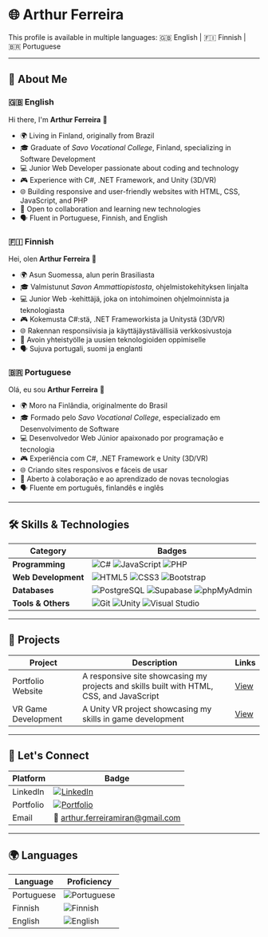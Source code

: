 # 🌐 **Arthur Ferreira**

This profile is available in multiple languages: 🇬🇧 English | 🇫🇮 Finnish | 🇧🇷 Portuguese

---

## 💫 **About Me**

### 🇬🇧 **English**
Hi there, I'm **Arthur Ferreira** 👋  
- 🌍 Living in Finland, originally from Brazil  
- 🎓 Graduate of *Savo Vocational College*, Finland, specializing in Software Development  
- 💻 Junior Web Developer passionate about coding and technology  
- 🎮 Experience with C#, .NET Framework, and Unity (3D/VR)  
- 🌐 Building responsive and user-friendly websites with HTML, CSS, JavaScript, and PHP  
- 🚀 Open to collaboration and learning new technologies  
- 🗣️ Fluent in Portuguese, Finnish, and English  

### 🇫🇮 **Finnish**
Hei, olen **Arthur Ferreira** 👋  
- 🌍 Asun Suomessa, alun perin Brasiliasta  
- 🎓 Valmistunut *Savon Ammattiopistosta*, ohjelmistokehityksen linjalta  
- 💻 Junior Web -kehittäjä, joka on intohimoinen ohjelmoinnista ja teknologiasta  
- 🎮 Kokemusta C#:stä, .NET Frameworkista ja Unitystä (3D/VR)  
- 🌐 Rakennan responsiivisia ja käyttäjäystävällisiä verkkosivustoja  
- 🚀 Avoin yhteistyölle ja uusien teknologioiden oppimiselle  
- 🗣️ Sujuva portugali, suomi ja englanti  

### 🇧🇷 **Portuguese**
Olá, eu sou **Arthur Ferreira** 👋  
- 🌍 Moro na Finlândia, originalmente do Brasil  
- 🎓 Formado pelo *Savo Vocational College*, especializado em Desenvolvimento de Software  
- 💻 Desenvolvedor Web Júnior apaixonado por programação e tecnologia  
- 🎮 Experiência com C#, .NET Framework e Unity (3D/VR)  
- 🌐 Criando sites responsivos e fáceis de usar  
- 🚀 Aberto à colaboração e ao aprendizado de novas tecnologias  
- 🗣️ Fluente em português, finlandês e inglês  

---

## 🛠️ **Skills & Technologies**

| **Category**          | **Badges**                                                                                                                                                                                                                                                                                                         |
|-----------------------|---------------------------------------------------------------------------------------------------------------------------------------------------------------------------------------------------------------------------------------------------------------------------------------------------------------------|
| **Programming**       | ![C#](https://img.shields.io/badge/c%23-%23239120.svg?style=flat&logo=csharp&logoColor=white) ![JavaScript](https://img.shields.io/badge/javascript-%23323330.svg?style=flat&logo=javascript&logoColor=%23F7DF1E) ![PHP](https://img.shields.io/badge/php-%23777BB4.svg?style=flat&logo=php&logoColor=white) |
| **Web Development**   | ![HTML5](https://img.shields.io/badge/html5-%23E34F26.svg?style=flat&logo=html5&logoColor=white) ![CSS3](https://img.shields.io/badge/css3-%231572B6.svg?style=flat&logo=css3&logoColor=white) ![Bootstrap](https://img.shields.io/badge/bootstrap-%238511FA.svg?style=flat&logo=bootstrap&logoColor=white) |
| **Databases**         | ![PostgreSQL](https://img.shields.io/badge/postgreSQL-%23316192.svg?style=flat&logo=postgresql&logoColor=white) ![Supabase](https://img.shields.io/badge/supabase-%23000000.svg?style=flat&logo=supabase&logoColor=white) ![phpMyAdmin](https://img.shields.io/badge/phpMyAdmin-%236899FF.svg?style=flat) |
| **Tools & Others**    | ![Git](https://img.shields.io/badge/git-%23F05033.svg?style=flat&logo=git&logoColor=white) ![Unity](https://img.shields.io/badge/unity-%23000000.svg?style=flat&logo=unity&logoColor=white) ![Visual Studio](https://img.shields.io/badge/visual_studio-%235C2D91.svg?style=flat)                              |

---

## 🌟 **Projects**  
| **Project**          | **Description**                                                                                                                                                          | **Links**                             |
|----------------------|--------------------------------------------------------------------------------------------------------------------------------------------------------------------------|---------------------------------------|
| Portfolio Website    | A responsive site showcasing my projects and skills built with HTML, CSS, and JavaScript                                                                                 | [View](https://naroshh.github.io)     |
| VR Game Development  | A Unity VR project showcasing my skills in game development                                                                                                             | [View](https://github.com/Naroshh/)  |

---

## 🤝 **Let's Connect**

| **Platform**          | **Badge**                                                                                                                                                                           |
|-----------------------|-------------------------------------------------------------------------------------------------------------------------------------------------------------------------------------|
| LinkedIn              | [![LinkedIn](https://img.shields.io/badge/LinkedIn-%230077B5.svg?style=flat&logo=linkedin&logoColor=white)](https://www.linkedin.com/in/arthur-ferreira-66815524a)                   |
| Portfolio             | [![Portfolio](https://img.shields.io/badge/Portfolio-%23000000.svg?style=flat&logo=githubpages&logoColor=white)](https://naroshh.github.io)                                          |
| Email                 | 📧 arthur.ferreiramiran@gmail.com                                                                                                                                                  |

---

## 🌍 **Languages**

| **Language**  | **Proficiency**                                                                                                                                       |
|---------------|-------------------------------------------------------------------------------------------------------------------------------------------------------|
| Portuguese    | ![Portuguese](https://img.shields.io/badge/Portuguese-Native-green)                                                                                   |
| Finnish       | ![Finnish](https://img.shields.io/badge/Finnish-Fluent-blue)                                                                                         |
| English       | ![English](https://img.shields.io/badge/English-Fluent-yellow)                                                                                       |
